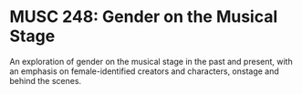 # MUSC 248: Gender on the Musical Stage

An exploration of gender on the musical stage in the past and present, with an emphasis on female-identified creators and characters, onstage and behind the scenes.